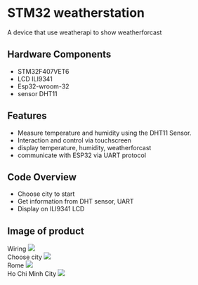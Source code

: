 # STM32 weatherstation 

A device that use weatherapi to show weatherforcast

## Hardware Components

- STM32F407VET6 
- LCD ILI9341
- Esp32-wroom-32
- sensor DHT11

## Features

- Measure temperature and humidity using the DHT11 Sensor.
- Interaction and control via touchscreen
- display temperature, humidity, weatherforcast
- communicate with ESP32 via UART protocol
## Code Overview

-	Choose city to start
-   Get information from DHT sensor, UART
-   Display on ILI9341 LCD

## Image of product
Wiring
![](weatherstation/Picture1.png)    
Choose city
![](weatherstation/Picture2.png)  
Rome
![](weatherstation/Picture3.png)  
Ho Chi Minh City
![](weatherstation/Picture4.png)  




